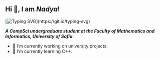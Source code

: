 ## Hi 👋, I am _Nadya_!

[![Typing SVG](https://readme-typing-svg.demolab.com?font=Fira+Code&size=21&pause=1000&color=C194F7&center=true&background=AA1F7400&multiline=true&width=1000&size=21&lines=Personal+profile+for+all+of+my+future+university+projects.)](https://git.io/typing-svg)

**_A CompSci undergraduate student at the Faculty of Mathematics and Informatics, University of Sofia._**

- 🔭 I’m currently working on university projects.
- 🌱 I’m currently learning C++.
